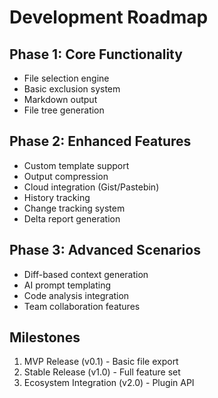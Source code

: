 # Development Roadmap

## Phase 1: Core Functionality

- File selection engine
- Basic exclusion system
- Markdown output
- File tree generation

## Phase 2: Enhanced Features

- Custom template support
- Output compression
- Cloud integration (Gist/Pastebin)
- History tracking
- Change tracking system
- Delta report generation

## Phase 3: Advanced Scenarios

- Diff-based context generation
- AI prompt templating
- Code analysis integration
- Team collaboration features

## Milestones

1. MVP Release (v0.1) - Basic file export
2. Stable Release (v1.0) - Full feature set
3. Ecosystem Integration (v2.0) - Plugin API
